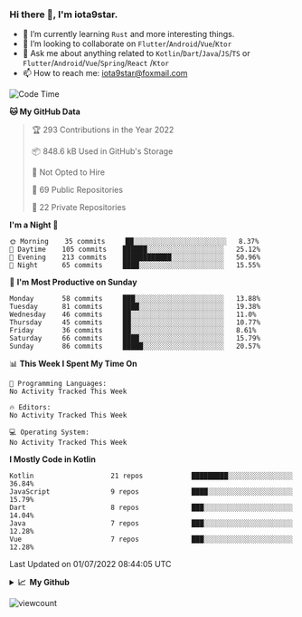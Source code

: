### Hi there 👋, I'm iota9star.

- 🌱 I’m currently learning `Rust` and more interesting things.
- 👯 I’m looking to collaborate on `Flutter`/`Android`/`Vue`/`Ktor`
- 💬 Ask me about anything related to `Kotlin`/`Dart`/`Java`/`JS`/`TS` or `Flutter`/`Android`/`Vue`/`Spring`/`React`
  /`Ktor`
- 📫 How to reach me: [iota9star@foxmail.com](iota9star@foxmail.com)



<!--START_SECTION:waka-->
![Code Time](http://img.shields.io/badge/Code%20Time-3%2C088%20hrs%2012%20mins-blue)

**🐱 My GitHub Data** 

> 🏆 293 Contributions in the Year 2022
 > 
> 📦 848.6 kB Used in GitHub's Storage 
 > 
> 🚫 Not Opted to Hire
 > 
> 📜 69 Public Repositories 
 > 
> 🔑 22 Private Repositories  
 > 
**I'm a Night 🦉** 

```text
🌞 Morning    35 commits     ██░░░░░░░░░░░░░░░░░░░░░░░   8.37% 
🌆 Daytime    105 commits    ██████░░░░░░░░░░░░░░░░░░░   25.12% 
🌃 Evening    213 commits    ████████████░░░░░░░░░░░░░   50.96% 
🌙 Night      65 commits     ████░░░░░░░░░░░░░░░░░░░░░   15.55%

```
📅 **I'm Most Productive on Sunday** 

```text
Monday       58 commits     ███░░░░░░░░░░░░░░░░░░░░░░   13.88% 
Tuesday      81 commits     ████░░░░░░░░░░░░░░░░░░░░░   19.38% 
Wednesday    46 commits     ██░░░░░░░░░░░░░░░░░░░░░░░   11.0% 
Thursday     45 commits     ██░░░░░░░░░░░░░░░░░░░░░░░   10.77% 
Friday       36 commits     ██░░░░░░░░░░░░░░░░░░░░░░░   8.61% 
Saturday     66 commits     ████░░░░░░░░░░░░░░░░░░░░░   15.79% 
Sunday       86 commits     █████░░░░░░░░░░░░░░░░░░░░   20.57%

```


📊 **This Week I Spent My Time On** 

```text
💬 Programming Languages: 
No Activity Tracked This Week

🔥 Editors: 
No Activity Tracked This Week

💻 Operating System: 
No Activity Tracked This Week

```

**I Mostly Code in Kotlin** 

```text
Kotlin                   21 repos            █████████░░░░░░░░░░░░░░░░   36.84% 
JavaScript               9 repos             ████░░░░░░░░░░░░░░░░░░░░░   15.79% 
Dart                     8 repos             ███░░░░░░░░░░░░░░░░░░░░░░   14.04% 
Java                     7 repos             ███░░░░░░░░░░░░░░░░░░░░░░   12.28% 
Vue                      7 repos             ███░░░░░░░░░░░░░░░░░░░░░░   12.28%

```



 Last Updated on 01/07/2022 08:44:05 UTC
<!--END_SECTION:waka-->

<details>
  <summary><b>📈&nbsp;&nbsp;My Github</b></summary>
  <br>
  <img src='https://github-profile-trophy.vercel.app/?username=iota9star'>
  <img src='https://bad-apple-github-readme.vercel.app/api?show_bg=1&username=iota9star&hide_title=true'>
  <img src='http://cr-skills-chart-widget.azurewebsites.net/api/api?username=iota9star'>
</details>


![viewcount](https://count.getloli.com/get/@iota9star?theme=rule34)
